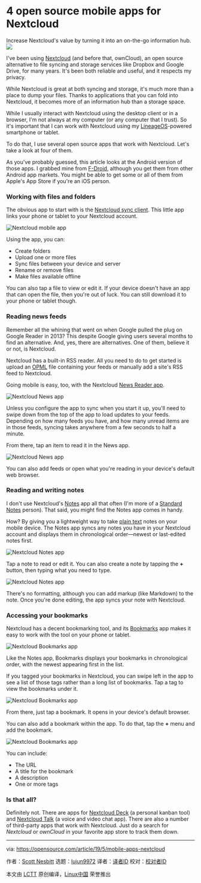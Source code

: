 [#]: collector: (lujun9972)
[#]: translator: ( )
[#]: reviewer: ( )
[#]: publisher: ( )
[#]: url: ( )
[#]: subject: (4 open source mobile apps for Nextcloud)
[#]: via: (https://opensource.com/article/19/5/mobile-apps-nextcloud)
[#]: author: (Scott Nesbitt https://opensource.com/users/scottnesbitt)

4 open source mobile apps for Nextcloud
======
Increase Nextcloud's value by turning it into an on-the-go information
hub.
![][1]

I've been using [Nextcloud][2] (and before that, ownCloud), an open source alternative to file syncing and storage services like Dropbox and Google Drive, for many years. It's been both reliable and useful, and it respects my privacy.

While Nextcloud is great at both syncing and storage, it's much more than a place to dump your files. Thanks to applications that you can fold into Nextcloud, it becomes more of an information hub than a storage space.

While I usually interact with Nextcloud using the desktop client or in a browser, I'm not always at my computer (or any computer that I trust). So it's important that I can work with Nextcloud using my [LineageOS][3]-powered smartphone or tablet.

To do that, I use several open source apps that work with Nextcloud. Let's take a look at four of them.

As you've probably guessed, this article looks at the Android version of those apps. I grabbed mine from [F-Droid][4], although you get them from other Android app markets. You might be able to get some or all of them from Apple's App Store if you're an iOS person.

### Working with files and folders

The obvious app to start with is the [Nextcloud sync client][5]. This little app links your phone or tablet to your Nextcloud account.

![Nextcloud mobile app][6]

Using the app, you can:

  * Create folders
  * Upload one or more files
  * Sync files between your device and server
  * Rename or remove files
  * Make files available offline



You can also tap a file to view or edit it. If your device doesn't have an app that can open the file, then you're out of luck. You can still download it to your phone or tablet though.

### Reading news feeds

Remember all the whining that went on when Google pulled the plug on Google Reader in 2013? This despite Google giving users several months to find an alternative. And, yes, there are alternatives. One of them, believe it or not, is Nextcloud.

Nextcloud has a built-in RSS reader. All you need to do to get started is upload an [OPML][7] file containing your feeds or manually add a site's RSS feed to Nextcloud.

Going mobile is easy, too, with the Nextcloud [News Reader app][8].

![Nextcloud News app][9]

Unless you configure the app to sync when you start it up, you'll need to swipe down from the top of the app to load updates to your feeds. Depending on how many feeds you have, and how many unread items are in those feeds, syncing takes anywhere from a few seconds to half a minute.

From there, tap an item to read it in the News app.

![Nextcloud News app][10]

You can also add feeds or open what you're reading in your device's default web browser.

### Reading and writing notes

I don't use Nextcloud's [Notes][11] app all that often (I'm more of a [Standard Notes][12] person). That said, you might find the Notes app comes in handy.

How? By giving you a lightweight way to take [plain text][13] notes on your mobile device. The Notes app syncs any notes you have in your Nextcloud account and displays them in chronological order—newest or last-edited notes first.

![Nextcloud Notes app][14]

Tap a note to read or edit it. You can also create a note by tapping the **+** button, then typing what you need to type.

![Nextcloud Notes app][15]

There's no formatting, although you can add markup (like Markdown) to the note. Once you're done editing, the app syncs your note with Nextcloud.

### Accessing your bookmarks

Nextcloud has a decent bookmarking tool, and its [Bookmarks][16] app makes it easy to work with the tool on your phone or tablet.

![Nextcloud Bookmarks app][17]

Like the Notes app, Bookmarks displays your bookmarks in chronological order, with the newest appearing first in the list.

If you tagged your bookmarks in Nextcloud, you can swipe left in the app to see a list of those tags rather than a long list of bookmarks. Tap a tag to view the bookmarks under it.

![Nextcloud Bookmarks app][18]

From there, just tap a bookmark. It opens in your device's default browser.

You can also add a bookmark within the app. To do that, tap the **+** menu and add the bookmark.

![Nextcloud Bookmarks app][19]

You can include:

  * The URL
  * A title for the bookmark
  * A description
  * One or more tags



### Is that all?

Definitely not. There are apps for [Nextcloud Deck][20] (a personal kanban tool) and [Nextcloud Talk][21] (a voice and video chat app). There are also a number of third-party apps that work with Nextcloud. Just do a search for _Nextcloud_ or _ownCloud_ in your favorite app store to track them down.

--------------------------------------------------------------------------------

via: https://opensource.com/article/19/5/mobile-apps-nextcloud

作者：[Scott Nesbitt][a]
选题：[lujun9972][b]
译者：[译者ID](https://github.com/译者ID)
校对：[校对者ID](https://github.com/校对者ID)

本文由 [LCTT](https://github.com/LCTT/TranslateProject) 原创编译，[Linux中国](https://linux.cn/) 荣誉推出

[a]: https://opensource.com/users/scottnesbitt
[b]: https://github.com/lujun9972
[1]: https://opensource.com/sites/default/files/styles/image-full-size/public/lead-images/OSDC_BUS_cloudagenda_20140341_jehb.png?itok=1NGs3_n4
[2]: https://nextcloud.com/
[3]: https://lineageos.org/
[4]: https://opensource.com/life/15/1/going-open-source-android-f-droid
[5]: https://f-droid.org/en/packages/com.nextcloud.client/
[6]: https://opensource.com/sites/default/files/uploads/nextcloud-app.png (Nextcloud mobile app)
[7]: http://en.wikipedia.org/wiki/OPML
[8]: https://f-droid.org/en/packages/de.luhmer.owncloudnewsreader/
[9]: https://opensource.com/sites/default/files/uploads/nextcloud-news.png (Nextcloud News app)
[10]: https://opensource.com/sites/default/files/uploads/nextcloud-news-reading.png (Nextcloud News app)
[11]: https://f-droid.org/en/packages/it.niedermann.owncloud.notes
[12]: https://opensource.com/article/18/12/taking-notes-standard-notes
[13]: https://plaintextproject.online
[14]: https://opensource.com/sites/default/files/uploads/nextcloud-notes.png (Nextcloud Notes app)
[15]: https://opensource.com/sites/default/files/uploads/nextcloud-notes-add.png (Nextcloud Notes app)
[16]: https://f-droid.org/en/packages/org.schabi.nxbookmarks/
[17]: https://opensource.com/sites/default/files/uploads/nextcloud-bookmarks.png (Nextcloud Bookmarks app)
[18]: https://opensource.com/sites/default/files/uploads/nextcloud-bookmarks-tags.png (Nextcloud Bookmarks app)
[19]: https://opensource.com/sites/default/files/uploads/nextcloud-bookmarks-add.png (Nextcloud Bookmarks app)
[20]: https://f-droid.org/en/packages/it.niedermann.nextcloud.deck
[21]: https://f-droid.org/en/packages/com.nextcloud.talk2
